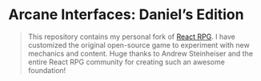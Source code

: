# Arcane Interfaces: Daniel’s Edition

> This repository contains my personal fork of [React RPG](https://github.com/ASteinheiser/react-rpg.com). I have customized the original open-source game to experiment with new mechanics and content. Huge thanks to Andrew Steinheiser and the entire React RPG community for creating such an awesome foundation!


[checkmark]: https://api.iconify.design/octicon:check.svg?color=green 'check'

